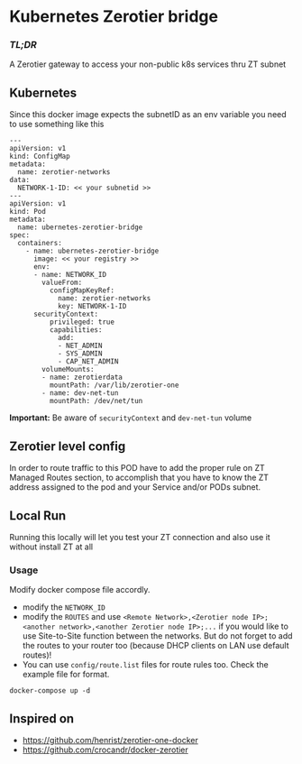 # Kubernetes Zerotier bridge 

### *TL;DR*
A Zerotier gateway to access your non-public k8s services thru ZT subnet 


## Kubernetes
Since this docker image expects the subnetID as an env variable you need to use something like this
```
---
apiVersion: v1
kind: ConfigMap
metadata:
  name: zerotier-networks
data:
  NETWORK-1-ID: << your subnetid >>
---
apiVersion: v1
kind: Pod
metadata:
  name: ubernetes-zerotier-bridge
spec:
  containers:
    - name: ubernetes-zerotier-bridge
      image: << your registry >>
      env:
      - name: NETWORK_ID
        valueFrom:
          configMapKeyRef:
            name: zerotier-networks
            key: NETWORK-1-ID 
      securityContext:
          privileged: true
          capabilities:
            add:
            - NET_ADMIN
            - SYS_ADMIN
            - CAP_NET_ADMIN
        volumeMounts:
        - name: zerotierdata
          mountPath: /var/lib/zerotier-one
        - name: dev-net-tun
          mountPath: /dev/net/tun

```
**Important:** Be aware of `securityContext` and `dev-net-tun` volume

## Zerotier level config
In order to route traffic to this POD have to add the proper rule on ZT Managed Routes section, to accomplish that you have to know the ZT address assigned to the pod and your Service and/or PODs subnet.





## Local Run
Running this locally will let you test your ZT connection and also use it without install ZT at all

### Usage

Modify docker compose file accordly.

  - modify the `NETWORK_ID`
  - modify the `ROUTES` and use `<Remote Network>,<Zerotier node IP>;<another network>,<another Zerotier node IP>;...` if you would like to use Site-to-Site function between the networks. But do not forget to add the routes to your router too (because DHCP clients on LAN use default routes)!
  - You can use `config/route.list` files for route rules too. Check the example file for format. 

```
docker-compose up -d
```




## Inspired on

* https://github.com/henrist/zerotier-one-docker
* https://github.com/crocandr/docker-zerotier